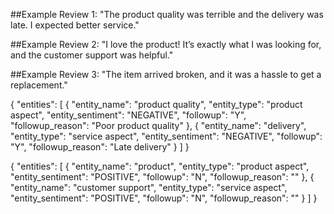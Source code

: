 ##Example Review 1:
"The product quality was terrible and the delivery was late. I expected better service."


##Example Review 2:
"I love the product! It’s exactly what I was looking for, and the customer support was helpful."

##Example Review 3: "The item arrived broken, and it was a hassle to get a replacement."

{
  "entities": [
    {
      "entity_name": "product quality",
      "entity_type": "product aspect",
      "entity_sentiment": "NEGATIVE",
      "followup": "Y",
      "followup_reason": "Poor product quality"
    },
    {
      "entity_name": "delivery",
      "entity_type": "service aspect",
      "entity_sentiment": "NEGATIVE",
      "followup": "Y",
      "followup_reason": "Late delivery"
    }
  ]
}

{
  "entities": [
    {
      "entity_name": "product",
      "entity_type": "product aspect",
      "entity_sentiment": "POSITIVE",
      "followup": "N",
      "followup_reason": ""
    },
    {
      "entity_name": "customer support",
      "entity_type": "service aspect",
      "entity_sentiment": "POSITIVE",
      "followup": "N",
      "followup_reason": ""
    }
  ]
}
